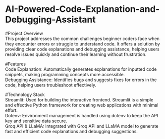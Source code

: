 # AI-Powered-Code-Explanation-and-Debugging-Assistant

#Project Overview   
This project addresses the common challenges beginner coders face when they encounter errors or struggle to understand code. It offers a solution by providing clear code explanations and debugging assistance, helping users resolve issues quickly and continue their learning without frustration.     

#Features     
Code Explanation: Automatically generates explanations for inputted code snippets, making programming concepts more accessible.     
Debugging Assistance: Identifies bugs and suggests fixes for errors in the code, helping users troubleshoot effectively.       

#Technology Stack     
Streamlit: Used for building the interactive frontend. Streamlit is a simple and effective Python framework for creating web applications with minimal effort.     
Dotenv: Environment management is handled using dotenv to keep the API key and sensitive data secure.    
Groq API & LLaMA: Integrated with Groq API and LLaMA model to generate fast and efficient code explanations and debugging suggestions.   

